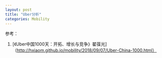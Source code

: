 ```yaml
---
layout: post
title: "Uber分析"
categories: Mobility
---
```



参考：
1. [《Uber中国1000天：开拓、增长与竞争》翟葆光]（http://hxiaom.github.io/mobility/2018/09/07/Uber-China-1000.html）